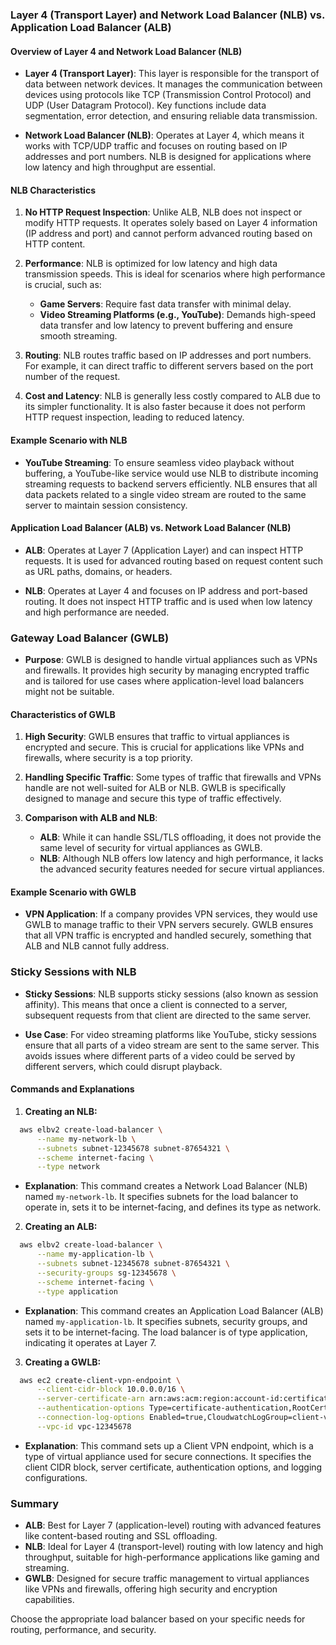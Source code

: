 ### Layer 4 (Transport Layer) and Network Load Balancer (NLB) vs. Application Load Balancer (ALB)

#### Overview of Layer 4 and Network Load Balancer (NLB)

- **Layer 4 (Transport Layer)**: This layer is responsible for the transport of data between network devices. It manages the communication between devices using protocols like TCP (Transmission Control Protocol) and UDP (User Datagram Protocol). Key functions include data segmentation, error detection, and ensuring reliable data transmission.

- **Network Load Balancer (NLB)**: Operates at Layer 4, which means it works with TCP/UDP traffic and focuses on routing based on IP addresses and port numbers. NLB is designed for applications where low latency and high throughput are essential.

#### NLB Characteristics

1. **No HTTP Request Inspection**: Unlike ALB, NLB does not inspect or modify HTTP requests. It operates solely based on Layer 4 information (IP address and port) and cannot perform advanced routing based on HTTP content.
   
2. **Performance**: NLB is optimized for low latency and high data transmission speeds. This is ideal for scenarios where high performance is crucial, such as:
   - **Game Servers**: Require fast data transfer with minimal delay.
   - **Video Streaming Platforms (e.g., YouTube)**: Demands high-speed data transfer and low latency to prevent buffering and ensure smooth streaming.

3. **Routing**: NLB routes traffic based on IP addresses and port numbers. For example, it can direct traffic to different servers based on the port number of the request.

4. **Cost and Latency**: NLB is generally less costly compared to ALB due to its simpler functionality. It is also faster because it does not perform HTTP request inspection, leading to reduced latency.

#### Example Scenario with NLB
- **YouTube Streaming**: To ensure seamless video playback without buffering, a YouTube-like service would use NLB to distribute incoming streaming requests to backend servers efficiently. NLB ensures that all data packets related to a single video stream are routed to the same server to maintain session consistency.

#### Application Load Balancer (ALB) vs. Network Load Balancer (NLB)

- **ALB**: Operates at Layer 7 (Application Layer) and can inspect HTTP requests. It is used for advanced routing based on request content such as URL paths, domains, or headers.
  
- **NLB**: Operates at Layer 4 and focuses on IP address and port-based routing. It does not inspect HTTP traffic and is used when low latency and high performance are needed.

### Gateway Load Balancer (GWLB)

- **Purpose**: GWLB is designed to handle virtual appliances such as VPNs and firewalls. It provides high security by managing encrypted traffic and is tailored for use cases where application-level load balancers might not be suitable.

#### Characteristics of GWLB

1. **High Security**: GWLB ensures that traffic to virtual appliances is encrypted and secure. This is crucial for applications like VPNs and firewalls, where security is a top priority.

2. **Handling Specific Traffic**: Some types of traffic that firewalls and VPNs handle are not well-suited for ALB or NLB. GWLB is specifically designed to manage and secure this type of traffic effectively.

3. **Comparison with ALB and NLB**:
   - **ALB**: While it can handle SSL/TLS offloading, it does not provide the same level of security for virtual appliances as GWLB.
   - **NLB**: Although NLB offers low latency and high performance, it lacks the advanced security features needed for secure virtual appliances.

#### Example Scenario with GWLB
- **VPN Application**: If a company provides VPN services, they would use GWLB to manage traffic to their VPN servers securely. GWLB ensures that all VPN traffic is encrypted and handled securely, something that ALB and NLB cannot fully address.

### Sticky Sessions with NLB

- **Sticky Sessions**: NLB supports sticky sessions (also known as session affinity). This means that once a client is connected to a server, subsequent requests from that client are directed to the same server.
  
- **Use Case**: For video streaming platforms like YouTube, sticky sessions ensure that all parts of a video stream are sent to the same server. This avoids issues where different parts of a video could be served by different servers, which could disrupt playback.

#### Commands and Explanations

1. **Creating an NLB:**
 ```bash
   aws elbv2 create-load-balancer \
       --name my-network-lb \
       --subnets subnet-12345678 subnet-87654321 \
       --scheme internet-facing \
       --type network
 ```
   - **Explanation**: This command creates a Network Load Balancer (NLB) named `my-network-lb`. It specifies subnets for the load balancer to operate in, sets it to be internet-facing, and defines its type as network.

2. **Creating an ALB:**
 ```bash
   aws elbv2 create-load-balancer \
       --name my-application-lb \
       --subnets subnet-12345678 subnet-87654321 \
       --security-groups sg-12345678 \
       --scheme internet-facing \
       --type application
 ```
   - **Explanation**: This command creates an Application Load Balancer (ALB) named `my-application-lb`. It specifies subnets, security groups, and sets it to be internet-facing. The load balancer is of type application, indicating it operates at Layer 7.

3. **Creating a GWLB:**
 ```bash
   aws ec2 create-client-vpn-endpoint \
       --client-cidr-block 10.0.0.0/16 \
       --server-certificate-arn arn:aws:acm:region:account-id:certificate/certificate-id \
       --authentication-options Type=certificate-authentication,RootCertificateChainArn=arn:aws:acm:region:account-id:certificate/root-certificate-id \
       --connection-log-options Enabled=true,CloudwatchLogGroup=client-vpn-log-group,CloudwatchLogStream=client-vpn-log-stream \
       --vpc-id vpc-12345678
 ```
   - **Explanation**: This command sets up a Client VPN endpoint, which is a type of virtual appliance used for secure connections. It specifies the client CIDR block, server certificate, authentication options, and logging configurations.

### Summary

- **ALB**: Best for Layer 7 (application-level) routing with advanced features like content-based routing and SSL offloading.
- **NLB**: Ideal for Layer 4 (transport-level) routing with low latency and high throughput, suitable for high-performance applications like gaming and streaming.
- **GWLB**: Designed for secure traffic management to virtual appliances like VPNs and firewalls, offering high security and encryption capabilities.

Choose the appropriate load balancer based on your specific needs for routing, performance, and security.